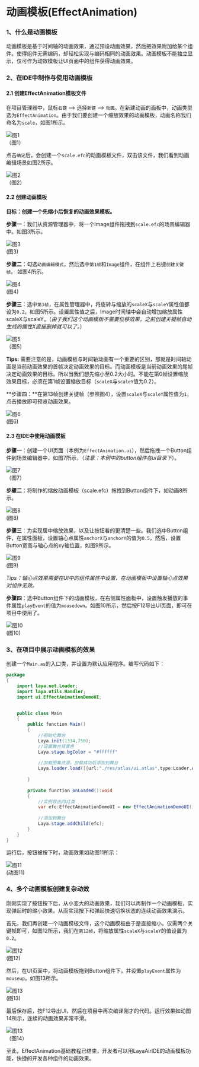 

# 动画模板(EffectAnimation)

### 1、什么是动画模板

动画模板是基于时间轴的动画效果，通过预设动画效果，然后把效果附加给某个组件。使得组件无需编码，却轻松实现与编码相同的动画效果。动画模板不能独立显示，仅可作为动效模板让UI页面中的组件获得动画效果。



### 2、在IDE中制作与使用动画模板

#### 2.1 创建EffectAnimation模板文件

在项目管理器中，鼠标`右键` --> 选择`新建` --> `动画`。在新建动画的面板中，动画类型选为`EffectAnimation`。由于我们要创建一个缩放效果的动画模板，动画名称我们命名为`scale`，如图1所示。

![图1](img/1.png) <br />（图1）

点击`确定`后，会创建一个`scale.efc`的动画模板文件，双击该文件，我们看到动画编辑场景如图2所示。

![图2](img/2.png) <br />（图2）



#### 2.2 创建动画模板

**目标：创建一个先缩小后恢复的动画效果模板。**

**步骤一**：我们从资源管理器中，将一个Image组件拖拽到`scale.efc`的场景编辑器中。如图3所示。

![图3](img/3.png) <br /> (图3)



**步骤二**：勾选`动画编辑模式`，然后选中`第1帧`和`Image`组件，在组件上右键`创建关键帧`。 如图4所示。

![图4](img/4.png) <br />(图4)



**步骤三**：选中`第1帧`，在属性管理器中，将旋转与缩放的`scaleX`与`scaleY`属性值都设为`0.2`。如图5所示。设置属性值之后，Image时间轴中会自动增加缩放属性scaleX与scaleY。（*由于我们这个动画模板不需要位移效果，之前创建关键帧自动生成的属性X直接删掉就可以了。*）

![图5](img/5.png) <br />（图5）

**Tips:** 需要注意的是，动画模板与时间轴动画有一个重要的区别，那就是时间轴动画是当前动画效果的首帧决定动画效果的目标。而动画模板是当前动画效果的尾帧决定动画效果的目标。所以当我们想先缩小至0.2大小时。不能在第0帧设置缩放效果目标，必须在第1帧设置缩放目标（`scaleX`与`scaleY`值为0.2）。



**步骤四：**在第13帧创建关键帧（参照图4），设置`scaleX`与`scaleY`属性值为`1`，点击播放即可预览动画效果。

![图6](img/6.png) <br /> (图6)



#### 2.3 在IDE中使用动画模板

**步骤一**：创建一个UI页面（本例为`EffectAnimation.ui`），然后拖拽一个Button组件到场景编辑器中，如图7所示，（*注意：本例中的button组件在ui目录下*）。

![图7](img/7.png) <br /> （图7）



**步骤二**：将制作的缩放动画模板（scale.efc）拖拽到Button组件下，如动画8所示。

![图8](img/8.gif)<br />(图8) 



**步骤三**：为实现居中缩放效果，以及让按钮看的更清楚一些。我们选中Button组件，在属性面板，设置轴心点属性`anchorX`与`anchorY`的值为`0.5`，然后，设置Button宽高与轴心点的xy轴位置，如图9所示。

![图9](img/9.png)<br> (图9)

*Tips：轴心点效果需要在UI中的组件属性中设置，在动画模板中设置轴心点效果对组件无效。*



**步骤四**：选中Button组件下的动画模板，在右侧属性面板中，设置触发播放的事件属性`playEvent`的值为`mousedown`。如图10所示，然后按F12导出UI页面，即可在项目中使用了。

![图10](img/10.png) <br />(图10)





### 3、在项目中展示动画模板的效果

创建一个`Main.as`的入口类，并设置为默认应用程序。编写代码如下：



```java
package
{
	import laya.net.Loader;
	import laya.utils.Handler;
	import ui.EffectAnimationDemoUI;

	
	public class Main
	{
		public function Main()
		{
			//初始化舞台
			Laya.init(1334,750);
			//设置舞台背景色
			Laya.stage.bgColor = "#ffffff"    
			
			//加载图集资源，加载成功后添加到舞台
			Laya.loader.load([{url:"./res/atlas/ui.atlas",type:Loader.ATLAS}],Handler.create(this,onLoaded));
			
		}
		
		private function onLoaded():void
		{	
			//实例导出的UI类
			var efc:EffectAnimationDemoUI = new EffectAnimationDemoUI();
			
			//添加到舞台
			Laya.stage.addChild(efc);
		}
	}
}
```

运行后，按钮被按下时，动画效果如动图11所示：

![图11](img/11.gif) <br /> (动图11)



### 4、多个动画模板创建复杂动效

刚刚实现了按钮按下后，从小变大的动画效果，我们可以再制作一个动画模板，实现弹起时的缩小效果。从而实现按下和弹起快速切换状态的连续动画效果演示。

首先，我们再创建一个动画模板文件，这个动画模板由于是直接缩小。仅需两个关键帧即可，如图12所示，我们在`第12帧`，将缩放属性`scaleX`与`scaleY`的值设置为`0.2`。

![图12](img/12.png) <br /> (图12)



然后，在UI页面中，将动画模板拖到Button组件下，并设置`playEvent`属性为`mouseup`。如图13所示。

![图13](img/13.png) <br /> (图13)



最后保存后，按F12导出UI，然后在项目中再次编译刚才的代码。运行效果如动图14所示，连续的动画效果非常平滑。

![图13](img/13.png) <br /> （图14）

 

至此，EffectAnimation基础教程已结束，开发者可以用LayaAirIDE的动画模板功能，快捷的开发各种组件的动画效果。



